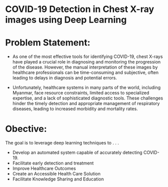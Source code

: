 # COVID-19 Detection in Chest X-ray images using Deep Learning

# Problem Statement:

- As one of the most effective tools for identifying COVID-19, chest X-rays have played a crucial role in diagnosing and monitoring the progression of the disease. However, the manual interpretation of these images by healthcare professionals can be time-consuming and subjective, often leading to delays in diagnosis and potential errors.

- Unfortunately, healthcare systems in many parts of the world, including Myanmar, face resource constraints, limited access to specialized expertise, and a lack of sophisticated diagnostic tools. These challenges hinder the timely detection and appropriate management of respiratory diseases, leading to increased morbidity and mortality rates.

# Obective:

The goal is to leverage deep learning techniques to . . . 

- Develop an automated system capable of accurately detecting COVID-19.
- Facilitate early detection and treatment
- Improve Healthcare Outcomes
- Create an Accessible Health Care Solution
- Facilitate Knowledge Sharing and Education

